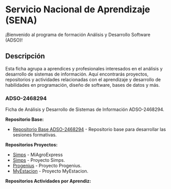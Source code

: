 # Servicio Nacional de Aprendizaje (SENA)

¡Bienvenido al programa de formación Análisis y Desarrollo Software (ADSO)!

## Descripción
Esta ficha agrupa a aprendices y profesionales interesados en el análisis y desarrollo de sistemas de información. Aquí encontrarás proyectos, repositorios y actividades relacionadas con el aprendizaje y desarrollo de habilidades en programación, diseño de software, bases de datos y más.

### ADSO-2468294
Ficha de Análisis y Desarrollo de Sistemas de Información ADSO-2468294.

**Repositorio Base:**
- [Repositorio Base ADSO-2468294](https://github.com/ServicioNacionalAprendizaje/ADSO-2468294) - Repositorio base para desarrollar las sesiones formativas.
  
**Repositorios Proyectos:**
- [Simps](https://github.com/ServicioNacionalAprendizaje/MiAgroExpress) - MiAgroExpress
- [Simps](https://github.com/ServicioNacionalAprendizaje/Simps) - Proyecto Simps.
- [Progenius](https://github.com/ServicioNacionalAprendizaje/Progenius) - Proyecto Progenius.
- [MyEstacion](https://github.com/ServicioNacionalAprendizaje/MyEstacion) - Proyecto MyEstacion.


**Repositorios Actividades por Aprendiz:**
